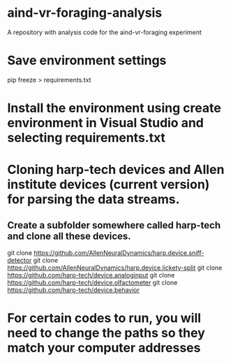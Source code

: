 # aind-vr-foraging-analysis
A repository with analysis code for the aind-vr-foraging experiment

# Save environment settings
pip freeze > requirements.txt

# Install the environment using create environment in Visual Studio and selecting requirements.txt

# Cloning harp-tech devices and Allen institute devices (current version) for parsing the data streams. 
## Create a subfolder somewhere called harp-tech and clone all these devices. 
git clone https://github.com/AllenNeuralDynamics/harp.device.sniff-detector
git clone https://github.com/AllenNeuralDynamics/harp.device.lickety-split
git clone https://github.com/harp-tech/device.analoginput
git clone https://github.com/harp-tech/device.olfactometer
git clone https://github.com/harp-tech/device.behavior

# For certain codes to run, you will need to change the paths so they match your computer addresses